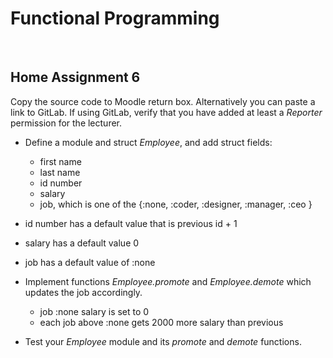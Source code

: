 # Functional Programming

&nbsp;
## **Home Assignment 6**
Copy the source code to Moodle return box. Alternatively you can paste a link to GitLab. If using GitLab, verify that you have added at least a *Reporter* permission for the lecturer.

- Define a module and struct *Employee*, and add struct fields:
    - first name
    - last name
    - id number
    - salary
    - job, which is one of the {:none, :coder, :designer, :manager, :ceo }
- id number has a default value that is previous id + 1
- salary has a default value 0
- job has a default value of :none
- Implement functions *Employee.promote* and *Employee.demote* which updates the job accordingly.
    - job :none salary is set to 0
    - each job above :none gets 2000 more salary than previous

- Test your *Employee* module and its *promote* and *demote* functions.
